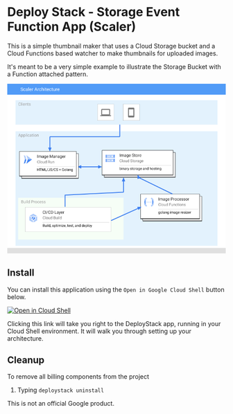 # Deploy Stack - Storage Event Function App (Scaler) 

This is a simple thumbnail maker that uses a Cloud Storage bucket and a Cloud 
Functions based watcher to make thumbnails for uploaded images. 

It's meant to be a very simple example to illustrate the Storage Bucket with a 
Function attached pattern. 

![Scaler architecture](/architecture.png)

## Install
You can install this application using the `Open in Google Cloud Shell` button 
below. 

<a href="https://ssh.cloud.google.com/cloudshell/editor?cloudshell_git_repo=https%3A%2F%2Fgithub.com%2FGoogleCloudPlatform%2Fdeploystack-storage-event-function-app&shellonly=true&cloudshell_image=gcr.io/ds-artifacts-cloudshell/deploystack_custom_image" target="_new">
        <img alt="Open in Cloud Shell" src="https://gstatic.com/cloudssh/images/open-btn.svg">
</a>

Clicking this link will take you right to the DeployStack app, running in your 
Cloud Shell environment. It will walk you through setting up your architecture.  

## Cleanup 
To remove all billing components from the project
1. Typing `deploystack uninstall`

This is not an official Google product.
